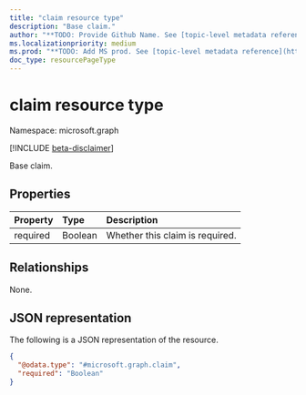```yaml
---
title: "claim resource type"
description: "Base claim."
author: "**TODO: Provide Github Name. See [topic-level metadata reference](https://msgo.azurewebsites.net/add/document/guidelines/metadata.html#topic-level-metadata)**"
ms.localizationpriority: medium
ms.prod: "**TODO: Add MS prod. See [topic-level metadata reference](https://msgo.azurewebsites.net/add/document/guidelines/metadata.html#topic-level-metadata)**"
doc_type: resourcePageType
---
```


# claim resource type

Namespace: microsoft.graph

[!INCLUDE [beta-disclaimer](../../includes/beta-disclaimer.md)]

Base claim.

## Properties
|Property|Type|Description|
|:---|:---|:---|
|required|Boolean|Whether this claim is required.|

## Relationships
None.

## JSON representation
The following is a JSON representation of the resource.
<!-- {
  "blockType": "resource",
  "@odata.type": "microsoft.graph.claim"
}
-->
``` json
{
  "@odata.type": "#microsoft.graph.claim",
  "required": "Boolean"
}
```

